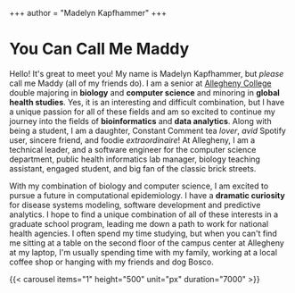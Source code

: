 +++
author = "Madelyn Kapfhammer"
+++

# You Can Call Me Maddy

Hello! It's great to meet you! My name is Madelyn Kapfhammer, but _please_ call me Maddy (all of my friends do). I am a senior at [Allegheny College](https://allegheny.edu/) double majoring in **biology** and **computer science** and minoring in **global health studies**. Yes, it is an interesting and difficult combination, but I have a unique passion for all of these fields and am so excited to continue my journey into the fields of **bioinformatics** and **data analytics**. Along with being a student, I am a daughter, Constant Comment tea _lover_, _avid_ Spotify user, sincere friend, and foodie _extraordinaire_! At Allegheny, I am a technical leader, and a software engineer for the computer science department, public health informatics lab manager, biology teaching assistant, engaged student, and big fan of the classic brick streets.

 With my combination of biology and computer science, I am excited to pursue a future in computational epidemiology. I have a **dramatic curiosity** for disease systems modeling, software development and predictive analytics. I hope to find a unique combination of all of these interests in a graduate school program, leading me down a path to work for national health agencies. I often spend my time studying, but when you can't find me sitting at a table on the second floor of the campus center at Allegheny at my laptop, I'm usually spending time with my family, working at a local coffee shop or hanging with my friends and dog Bosco.

{{< carousel items="1" height="500" unit="px" duration="7000" >}}
